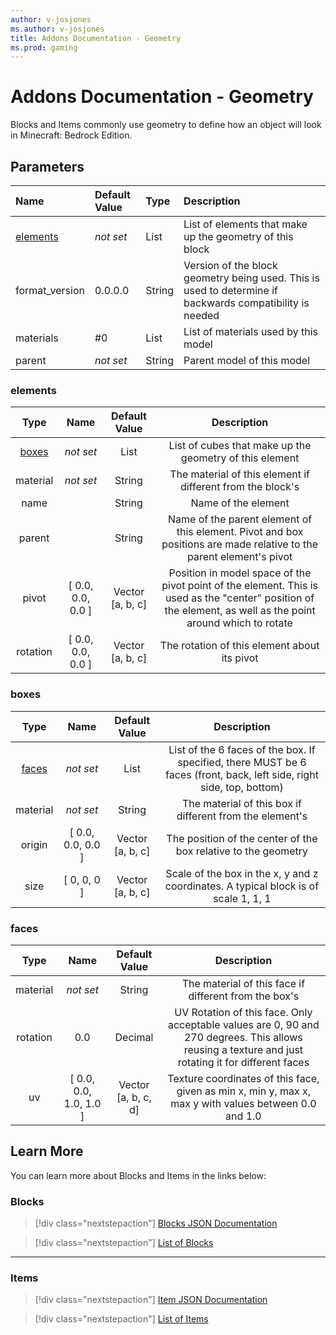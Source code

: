```yaml
---
author: v-josjones
ms.author: v-josjones
title: Addons Documentation - Geometry
ms.prod: gaming
---
```


# Addons Documentation - Geometry

Blocks and Items commonly use geometry to define how an object will look in Minecraft: Bedrock Edition.

## Parameters

|Name |Default Value| Type| Description |
|:-----------|:-----------|:-----------|:-----------|
| [elements](#elements)|*not set* | List| List of elements that make up the geometry of this block|
| format_version| 0.0.0.0| String| Version of the block geometry being used. This is used to determine if backwards compatibility is needed |
| materials| #0|List| List of materials used by this model |
| parent|*not set* | String| Parent model of this model |

### elements

| Type| Name| Default Value| Description |
|:-----------:|:-----------:|:-----------:|:-----------:|
| [boxes](#boxes)|*not set* | List| List of cubes that make up the geometry of this element|
| material|*not set* | String|  The material of this element if different from the block's |
| name| | String|  Name of the element |
| parent| | String| Name of the parent element of this element. Pivot and box positions are made relative to the parent element's pivot |
| pivot| [ 0.0, 0.0, 0.0 ]| Vector [a, b, c]| Position in model space of the pivot point of the element. This is used as the "center" position of the element, as well as the point around which to rotate |
| rotation| [ 0.0, 0.0, 0.0 ]| Vector [a, b, c]| The rotation of this element about its pivot |

### boxes

 Type| Name| Default Value| Description |
|:-----------:|:-----------:|:-----------:|:-----------:|
| [faces](#faces)|*not set* | List| List of the 6 faces of the box. If specified, there MUST be 6 faces (front, back, left side, right side, top, bottom)|
|material|*not set* | String| The material of this box if different from the element's |
| origin| [ 0.0, 0.0, 0.0 ]| Vector [a, b, c]| The position of the center of the box relative to the geometry |
| size| [ 0, 0, 0 ]| Vector [a, b, c]| Scale of the box in the x, y and z coordinates. A typical block is of scale 1, 1, 1 |

### faces

Type| Name| Default Value| Description |
|:-----------:|:-----------:|:-----------:|:-----------:|
| material|*not set* | String| The material of this face if different from the box's |
| rotation| 0.0| Decimal| UV Rotation of this face. Only acceptable values are 0, 90 and 270 degrees. This allows reusing a texture and just rotating it for different faces |
| uv| [ 0.0, 0.0, 1.0, 1.0 ]| Vector [a, b, c, d]| Texture coordinates of this face, given as min x, min y, max x, max y with values between 0.0 and 1.0 |

## Learn More

You can learn more about Blocks and Items in the links below:

### Blocks

> [!div class="nextstepaction"]
> [Blocks JSON Documentation](../../BlockReference/index.yml)

> [!div class="nextstepaction"]
> [List of Blocks](AddonBlocks.md#list-of-blocks)

-----------

### Items

> [!div class="nextstepaction"]
> [Item JSON Documentation](../../ItemReference/index.yml)

> [!div class="nextstepaction"]
> [List of Items](AddonItems.md#list-of-items)
